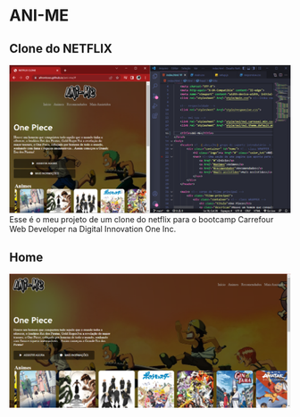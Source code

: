 # ANI-ME
## Clone do NETFLIX
![Home+codigo](/img/capa+codico.png)
Esse é o meu projeto de um clone do netflix para o bootcamp Carrefour Web Developer na Digital Innovation One Inc.

## Home
![Home page](/img/tela.png)
